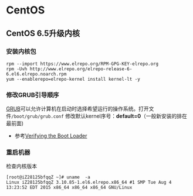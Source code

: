 # CentOS

## CentOS 6.5升级内核


### 安装内核包
```
rpm --import https://www.elrepo.org/RPM-GPG-KEY-elrepo.org
rpm -Uvh http://www.elrepo.org/elrepo-release-6-6.el6.elrepo.noarch.rpm
yum --enablerepo=elrepo-kernel install kernel-lt -y
```


### 修改GRUB引导顺序
[GRUB][1]可以允许计算机在启动时选择希望运行的操作系统。打开文件`/boot/grub/grub.conf` 修改默认kernel序号：**default=0**（一般新安装的排在最前面)
* 参考[Verifying the Boot Loader][1]


### 重启机器
检查内核版本
```
[root@iZ28125bfqqZ ~]# uname  -a
Linux iZ28125bfqqZ 3.10.85-1.el6.elrepo.x86_64 #1 SMP Tue Aug 4 13:23:52 EDT 2015 x86_64 x86_64 x86_64 GNU/Linux
```


[1]: https://zh.wikipedia.org/wiki/GNU_GRUB
[2]: https://www.centos.org/docs/5/html/Deployment_Guide-en-US/s1-kernel-boot-loader.html

 

